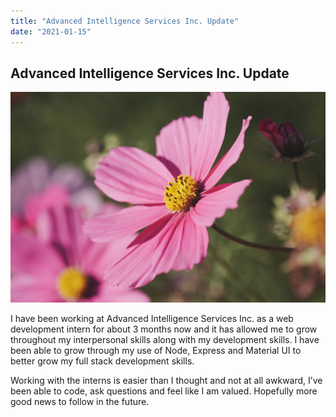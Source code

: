 ```yaml
---
title: "Advanced Intelligence Services Inc. Update"
date: "2021-01-15"
---
```


## Advanced Intelligence Services Inc. Update

![red car](./aisupdate.jpg)

I have been working at Advanced Intelligence Services Inc. as a web development intern for about 3 months now and it has allowed me to grow throughout my interpersonal skills along with my development skills. I have been able to grow through my use of Node, Express and Material UI to better grow my full stack development skills.

Working with the interns is easier than I thought and not at all awkward, I’ve been able to code, ask questions and feel like I am valued. Hopefully more good news to follow in the future.
